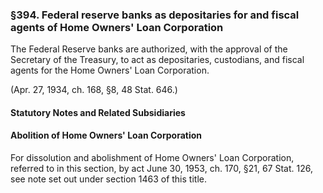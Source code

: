 ### §394. Federal reserve banks as depositaries for and fiscal agents of Home Owners' Loan Corporation ###

The Federal Reserve banks are authorized, with the approval of the Secretary of the Treasury, to act as depositaries, custodians, and fiscal agents for the Home Owners' Loan Corporation.

(Apr. 27, 1934, ch. 168, §8, 48 Stat. 646.)

#### **Statutory Notes and Related Subsidiaries** ####

#### Abolition of Home Owners' Loan Corporation ####

For dissolution and abolishment of Home Owners' Loan Corporation, referred to in this section, by act June 30, 1953, ch. 170, §21, 67 Stat. 126, see note set out under section 1463 of this title.